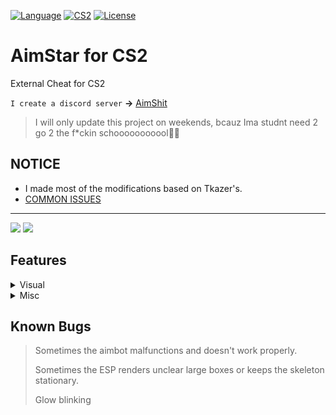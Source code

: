 [![Language](https://img.shields.io/badge/build-C++-blue?style=flat&label=Language)](https://en.wikipedia.org/wiki/C%2B%2B)
[![CS2](https://img.shields.io/badge/Game-CS2-red.svg?style=flat)](https://store.steampowered.com/app/730/CounterStrike_2/) 
[![License](https://img.shields.io/github/license/CowNowK/AimStarCS2.svg?style=flat)](LICENSE)
# AimStar for CS2
External Cheat for CS2

`I create a discord server` **->** [AimShit](https://discord.gg/dqNDkFD6Jw)

> I will only update this project on weekends, bcauz Ima studnt need 2 go 2 the f*ckin schooooooooool👎🏻

## NOTICE
- I made most of the modifications based on Tkazer's.
- [COMMON ISSUES](https://github.com/CowNowK/AimStarCS2/discussions/19)

***
![](/Image1.png)
![](/Image2.png)

## Features

<details>
<summary>Visual</summary>
  
- BoxESP
  
- BoneESP
  
- NameESP
  
- WeaponESP

- DistanceESP

- HealthESP
  
- Glow
  
- Radar

- Crosshairs

</details>

<details>
<summary>Misc</summary>

- Bunnyhop

- Aimbot

- Triggerbot

- Headshot Line

- Window Style

- Config Saver

- Hit Sound

- No Flash

- Cheat List

</details>

## Known Bugs
> Sometimes the aimbot malfunctions and doesn't work properly.
> 
> Sometimes the ESP renders unclear large boxes or keeps the skeleton stationary.
>
> Glow blinking
